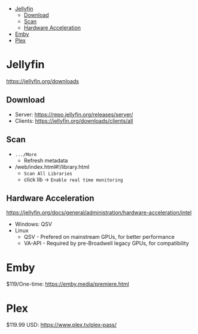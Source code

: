 - [Jellyfin](#jellyfin)
    - [Download](#download)
    - [Scan](#scan)
    - [Hardware Acceleration](#hardware-acceleration)
- [Emby](#emby)
- [Plex](#plex)

# Jellyfin
https://jellyfin.org/downloads

## Download
- Server: https://repo.jellyfin.org/releases/server/
- Clients: https://jellyfin.org/downloads/clients/all

## Scan
- `.../More`
    - Refresh metadata 
- /web/index.html#!/library.html
    - `Scan All Libraries`
    - click lib -> `Enable real time monitoring`


## Hardware Acceleration
https://jellyfin.org/docs/general/administration/hardware-acceleration/intel

- Windows: QSV
- Linux
    - QSV - Prefered on mainstream GPUs, for better performance
    - VA-API - Required by pre-Broadwell legacy GPUs, for compatibility

# Emby
$119/One-time: https://emby.media/premiere.html

# Plex
$119.99 USD: https://www.plex.tv/plex-pass/